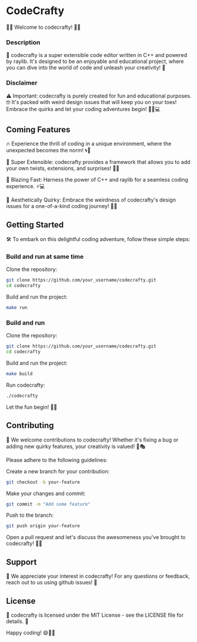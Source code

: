 # CodeCrafty
🎉📝 Welcome to codecrafty! 🎉📝

### Description
🚀 codecrafty is a super extensible code editor written in C++ and powered by raylib. It's designed to be an enjoyable and educational project, where you can dive into the world of code and unleash your creativity! 🤩

### Disclaimer
⚠️ Important: codecrafty is purely created for fun and educational purposes. 🤓 It's packed with weird design issues that will keep you on your toes! Embrace the quirks and let your coding adventures begin! 🕵️‍♂️💻

## Coming Features
🔥 Experience the thrill of coding in a unique environment, where the unexpected becomes the norm! 🌀🎢

🧩 Super Extensible: codecrafty provides a framework that allows you to add your own twists, extensions, and surprises! 🧠💡

🚀 Blazing Fast: Harness the power of C++ and raylib for a seamless coding experience. ⚡️💻

🌈 Aesthetically Quirky: Embrace the weirdness of codecrafty's design issues for a one-of-a-kind coding journey! 🎨😄

## Getting Started
🛠️ To embark on this delightful coding adventure, follow these simple steps:

### Build and run at same time
Clone the repository:
```bash
git clone https://github.com/your_username/codecrafty.git
cd codecrafty
```

Build and run the project:
```bash
make run
```

### Build and run
Clone the repository:
```bash
git clone https://github.com/your_username/codecrafty.git
cd codecrafty
```

Build and run the project:
```bash
make build
```

Run codecrafty:
```bash
./codecrafty
```

Let the fun begin! 🎉🚀

## Contributing
🙌 We welcome contributions to codecrafty! Whether it's fixing a bug or adding new quirky features, your creativity is valued! 🤝🎭

Please adhere to the following guidelines:

Create a new branch for your contribution:

```bash
git checkout -b your-feature
```

Make your changes and commit:

```bash
git commit -m "Add some feature" 
```

Push to the branch:

```bash
git push origin your-feature
```

Open a pull request and let's discuss the awesomeness you've brought to codecrafty! 🚀📩

## Support
🤝 We appreciate your interest in codecrafty! For any questions or feedback, reach out to us using github issues! 💌

## License
📜 codecrafty is licensed under the MIT License - see the LICENSE file for details. 📄

Happy coding! 😄🚀🎉
